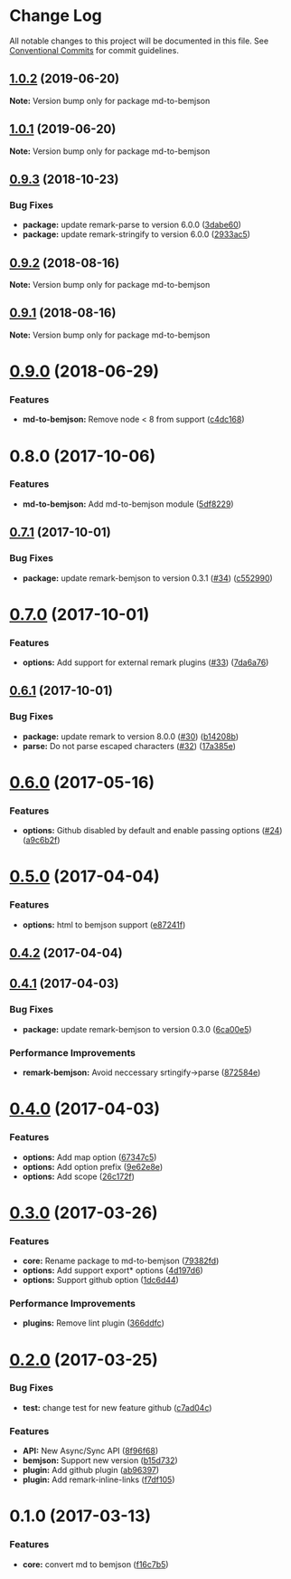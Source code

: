 # Change Log

All notable changes to this project will be documented in this file.
See [Conventional Commits](https://conventionalcommits.org) for commit guidelines.

## [1.0.2](https://github.com/bem-contrib/md-to-bemjson/compare/md-to-bemjson@1.0.1...md-to-bemjson@1.0.2) (2019-06-20)

**Note:** Version bump only for package md-to-bemjson





## [1.0.1](https://github.com/bem-contrib/md-to-bemjson/compare/md-to-bemjson@1.0.0...md-to-bemjson@1.0.1) (2019-06-20)

**Note:** Version bump only for package md-to-bemjson





## [0.9.3](https://github.com/bem-contrib/md-to-bemjson/compare/md-to-bemjson@0.9.2...md-to-bemjson@0.9.3) (2018-10-23)


### Bug Fixes

* **package:** update remark-parse to version 6.0.0 ([3dabe60](https://github.com/bem-contrib/md-to-bemjson/commit/3dabe60))
* **package:** update remark-stringify to version 6.0.0 ([2933ac5](https://github.com/bem-contrib/md-to-bemjson/commit/2933ac5))





<a name="0.9.2"></a>
## [0.9.2](https://github.com/bem-contrib/md-to-bemjson/compare/md-to-bemjson@0.9.1...md-to-bemjson@0.9.2) (2018-08-16)

**Note:** Version bump only for package md-to-bemjson





<a name="0.9.1"></a>
## [0.9.1](https://github.com/bem-contrib/md-to-bemjson/compare/md-to-bemjson@0.9.0...md-to-bemjson@0.9.1) (2018-08-16)

**Note:** Version bump only for package md-to-bemjson





<a name="0.9.0"></a>
# [0.9.0](https://github.com/bem-contrib/md-to-bemjson/compare/md-to-bemjson@0.8.0...md-to-bemjson@0.9.0) (2018-06-29)


### Features

* **md-to-bemjson:** Remove node < 8 from support ([c4dc168](https://github.com/bem-contrib/md-to-bemjson/commit/c4dc168))




<a name="0.8.0"></a>
# 0.8.0 (2017-10-06)


### Features

* **md-to-bemjson:** Add md-to-bemjson module ([5df8229](https://github.com/bem-contrib/md-to-bemjson/commit/5df8229))




<a name="0.7.1"></a>
## [0.7.1](https://github.com/birhoff/md-to-bemjson/compare/v0.7.0...v0.7.1) (2017-10-01)


### Bug Fixes

* **package:** update remark-bemjson to version 0.3.1 ([#34](https://github.com/birhoff/md-to-bemjson/issues/34)) ([c552990](https://github.com/birhoff/md-to-bemjson/commit/c552990))



<a name="0.7.0"></a>
# [0.7.0](https://github.com/birhoff/md-to-bemjson/compare/v0.6.1...v0.7.0) (2017-10-01)


### Features

* **options:** Add support for external remark plugins ([#33](https://github.com/birhoff/md-to-bemjson/issues/33)) ([7da6a76](https://github.com/birhoff/md-to-bemjson/commit/7da6a76))



<a name="0.6.1"></a>
## [0.6.1](https://github.com/birhoff/md-to-bemjson/compare/v0.6.0...v0.6.1) (2017-10-01)


### Bug Fixes

* **package:** update remark to version 8.0.0 ([#30](https://github.com/birhoff/md-to-bemjson/issues/30)) ([b14208b](https://github.com/birhoff/md-to-bemjson/commit/b14208b))
* **parse:** Do not parse escaped characters ([#32](https://github.com/birhoff/md-to-bemjson/issues/32)) ([17a385e](https://github.com/birhoff/md-to-bemjson/commit/17a385e))



<a name="0.6.0"></a>
# [0.6.0](https://github.com/birhoff/md-to-bemjson/compare/v0.5.0...v0.6.0) (2017-05-16)


### Features

* **options:** Github disabled by default and enable passing options ([#24](https://github.com/birhoff/md-to-bemjson/issues/24)) ([a9c6b2f](https://github.com/birhoff/md-to-bemjson/commit/a9c6b2f))



<a name="0.5.0"></a>
# [0.5.0](https://github.com/birhoff/md-to-bemjson/compare/v0.4.2...v0.5.0) (2017-04-04)


### Features

* **options:** html to bemjson support ([e87241f](https://github.com/birhoff/md-to-bemjson/commit/e87241f))



<a name="0.4.2"></a>
## [0.4.2](https://github.com/birhoff/md-to-bemjson/compare/v0.4.1...v0.4.2) (2017-04-04)



<a name="0.4.1"></a>
## [0.4.1](https://github.com/birhoff/md-to-bemjson/compare/v0.4.0...v0.4.1) (2017-04-03)


### Bug Fixes

* **package:** update remark-bemjson to version 0.3.0 ([6ca00e5](https://github.com/birhoff/md-to-bemjson/commit/6ca00e5))


### Performance Improvements

* **remark-bemjson:** Avoid neccessary srtingify->parse ([872584e](https://github.com/birhoff/md-to-bemjson/commit/872584e))



<a name="0.4.0"></a>
# [0.4.0](https://github.com/birhoff/md-to-bemjson/compare/v0.3.0...v0.4.0) (2017-04-03)


### Features

* **options:** Add map option ([67347c5](https://github.com/birhoff/md-to-bemjson/commit/67347c5))
* **options:** Add option prefix ([9e62e8e](https://github.com/birhoff/md-to-bemjson/commit/9e62e8e))
* **options:** Add scope ([26c172f](https://github.com/birhoff/md-to-bemjson/commit/26c172f))



<a name="0.3.0"></a>
# [0.3.0](https://github.com/birhoff/md-to-bemjson/compare/v0.2.0...v0.3.0) (2017-03-26)


### Features

* **core:** Rename package to md-to-bemjson ([79382fd](https://github.com/birhoff/md-to-bemjson/commit/79382fd))
* **options:** Add support export* options ([4d197d6](https://github.com/birhoff/md-to-bemjson/commit/4d197d6))
* **options:** Support github option ([1dc6d44](https://github.com/birhoff/md-to-bemjson/commit/1dc6d44))


### Performance Improvements

* **plugins:** Remove lint plugin ([366ddfc](https://github.com/birhoff/md-to-bemjson/commit/366ddfc))



<a name="0.2.0"></a>
# [0.2.0](https://github.com/birhoff/md-to-bemjson/compare/v0.1.0...v0.2.0) (2017-03-25)


### Bug Fixes

* **test:** change test for new feature github ([c7ad04c](https://github.com/birhoff/md-to-bemjson/commit/c7ad04c))


### Features

* **API:** New Async/Sync API ([8f96f68](https://github.com/birhoff/md-to-bemjson/commit/8f96f68))
* **bemjson:** Support new version ([b15d732](https://github.com/birhoff/md-to-bemjson/commit/b15d732))
* **plugin:** Add github plugin ([ab96397](https://github.com/birhoff/md-to-bemjson/commit/ab96397))
* **plugin:** Add remark-inline-links ([f7df105](https://github.com/birhoff/md-to-bemjson/commit/f7df105))



<a name="0.1.0"></a>
# 0.1.0 (2017-03-13)


### Features

* **core:** convert md to bemjson ([f16c7b5](https://github.com/birhoff/md-to-bemjson/commit/f16c7b5))
